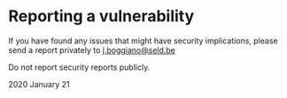 # Reporting a vulnerability

If you have found any issues that might have security implications,
please send a report privately to j.boggiano@seld.be

Do not report security reports publicly.

2020 January 21
